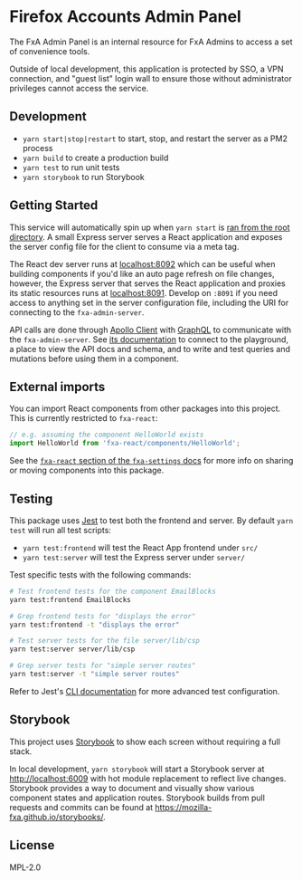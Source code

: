 # Firefox Accounts Admin Panel

The FxA Admin Panel is an internal resource for FxA Admins to access a set of convenience tools.

Outside of local development, this application is protected by SSO, a VPN connection, and "guest list" login wall to ensure those without administrator privileges cannot access the service.

## Development

- `yarn start|stop|restart` to start, stop, and restart the server as a PM2 process
- `yarn build` to create a production build
- `yarn test` to run unit tests
- `yarn storybook` to run Storybook

## Getting Started

This service will automatically spin up when `yarn start` is [ran from the root directory](https://github.com/mozilla/fxa#getting-started). A small Express server serves a React application and exposes the server config file for the client to consume via a meta tag.

The React dev server runs at [localhost:8092](http://localhost:8092/) which can be useful when building components if you'd like an auto page refresh on file changes, however, the Express server that serves the React application and proxies its static resources runs at [localhost:8091](http://localhost:8091/). Develop on `:8091` if you need access to anything set in the server configuration file, including the URI for connecting to the `fxa-admin-server`.

API calls are done through [Apollo Client](https://www.apollographql.com/docs/react/) with [GraphQL](https://graphql.org/learn/) to communicate with the `fxa-admin-server`. See [its documentation](https://github.com/mozilla/fxa/tree/main/packages/fxa-admin-server) to connect to the playground, a place to view the API docs and schema, and to write and test queries and mutations before using them in a component.

## External imports

You can import React components from other packages into this project. This is currently restricted to `fxa-react`:

```javascript
// e.g. assuming the component HelloWorld exists
import HelloWorld from 'fxa-react/components/HelloWorld';
```

See the [`fxa-react` section of the `fxa-settings` docs](https://github.com/mozilla/fxa/tree/main/packages/fxa-settings#fxa-react) for more info on sharing or moving components into this package.

## Testing

This package uses [Jest](https://jestjs.io/) to test both the frontend and server. By default `yarn test` will run all test scripts:

- `yarn test:frontend` will test the React App frontend under `src/`
- `yarn test:server` will test the Express server under `server/`

Test specific tests with the following commands:

```bash
# Test frontend tests for the component EmailBlocks
yarn test:frontend EmailBlocks

# Grep frontend tests for "displays the error"
yarn test:frontend -t "displays the error"

# Test server tests for the file server/lib/csp
yarn test:server server/lib/csp

# Grep server tests for "simple server routes"
yarn test:server -t "simple server routes"
```

Refer to Jest's [CLI documentation](https://jestjs.io/docs/en/cli) for more advanced test configuration.

## Storybook

This project uses [Storybook](https://storybook.js.org/) to show each screen without requiring a full stack.

In local development, `yarn storybook` will start a Storybook server at <http://localhost:6009> with hot module replacement to reflect live changes. Storybook provides a way to document and visually show various component states and application routes. Storybook builds from pull requests and commits can be found at https://mozilla-fxa.github.io/storybooks/.

## License

MPL-2.0
